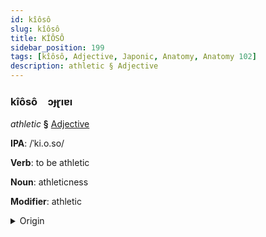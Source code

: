 ```yaml
---
id: kîôsô
slug: kîôsô
title: KÎÔSÔ
sidebar_position: 199
tags: [kîôsô, Adjective, Japonic, Anatomy, Anatomy 102]
description: athletic § Adjective
---
```


### kîôsô&emsp;<span kind="abugida">ɔɟɽıɐı</span>

*athletic* **§** [Adjective](../../tags/Adjective)

**IPA**: /ˈki.o.so/

**Verb**: to be athletic

**Noun**: athleticness

**Modifier**: athletic

<details>
    <summary>Origin</summary>
    Japanese 強壮 kyōsō [kʲo̞ːso̞ː]<br/>
    <em>Japonic Language Family</em>
</details>